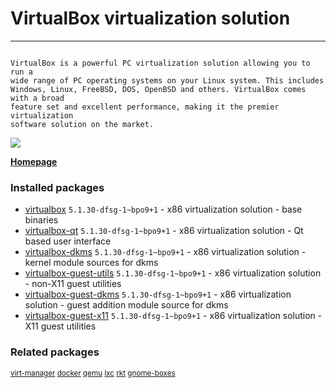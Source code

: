# VirtualBox virtualization solution

____

```

VirtualBox is a powerful PC virtualization solution allowing you to run a
wide range of PC operating systems on your Linux system. This includes
Windows, Linux, FreeBSD, DOS, OpenBSD and others. VirtualBox comes with a broad
feature set and excellent performance, making it the premier virtualization
software solution on the market.

```

[![](https://screenshots.debian.net/thumbnail-with-version/virtualbox/9001)](https://screenshots.debian.net/screenshot-with-version/virtualbox/9001)



**[Homepage]()**

### Installed packages

* [virtualbox](https://packages.debian.org/stretch/virtualbox) `5.1.30-dfsg-1~bpo9+1` - x86 virtualization solution - base binaries
* [virtualbox-qt](https://packages.debian.org/stretch/virtualbox-qt) `5.1.30-dfsg-1~bpo9+1` - x86 virtualization solution - Qt based user interface
* [virtualbox-dkms](https://packages.debian.org/stretch/virtualbox-dkms) `5.1.30-dfsg-1~bpo9+1` - x86 virtualization solution - kernel module sources for dkms
* [virtualbox-guest-utils](https://packages.debian.org/stretch/virtualbox-guest-utils) `5.1.30-dfsg-1~bpo9+1` - x86 virtualization solution - non-X11 guest utilities
* [virtualbox-guest-dkms](https://packages.debian.org/stretch/virtualbox-guest-dkms) `5.1.30-dfsg-1~bpo9+1` - x86 virtualization solution - guest addition module source for dkms
* [virtualbox-guest-x11](https://packages.debian.org/stretch/virtualbox-guest-x11) `5.1.30-dfsg-1~bpo9+1` - x86 virtualization solution - X11 guest utilities

### Related packages

<sub> [virt-manager](https://packages.debian.org/stretch/virt-manager) [docker](https://packages.debian.org/stretch/docker) [qemu](https://packages.debian.org/stretch/qemu) [lxc](https://packages.debian.org/stretch/lxc) [rkt](https://packages.debian.org/stretch/rkt) [gnome-boxes](https://packages.debian.org/stretch/gnome-boxes)  </sub>
